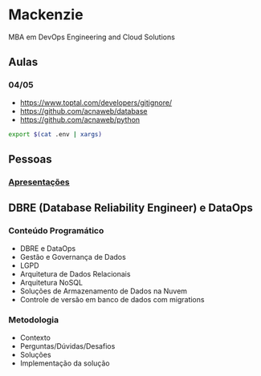 # Mackenzie

MBA em DevOps Engineering and Cloud Solutions

## Aulas

### 04/05

- https://www.toptal.com/developers/gitignore/
- https://github.com/acnaweb/database
- https://github.com/acnaweb/python

```sh
export $(cat .env | xargs)
```

## Pessoas

###  [Apresentações](docs/apresentacao.md)

## DBRE (Database Reliability Engineer) e DataOps

### Conteúdo Programático

* DBRE e DataOps
* Gestão e Governança de Dados
* LGPD
* Arquitetura de Dados Relacionais
* Arquitetura NoSQL
* Soluções de Armazenamento de Dados na Nuvem
* Controle de versão em banco de dados com migrations

### Metodologia

- Contexto
- Perguntas/Dúvidas/Desafios
- Soluções
- Implementação da solução